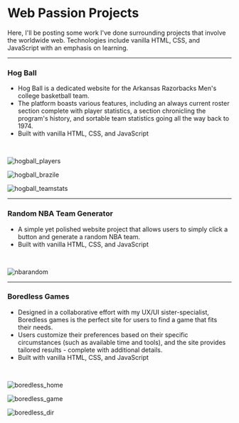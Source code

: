 # Web Passion Projects

Here, I'll be posting some work I've done surrounding projects that involve the worldwide web. Technologies include vanilla HTML, CSS, and JavaScript with an emphasis on learning.

<hr>

### Hog Ball

- Hog Ball is a dedicated website for the Arkansas Razorbacks Men's college basketball team.
- The platform boasts various features, including an always current roster section complete with player statistics, a section chronicling the program's history, and sortable team statistics going all the way back to 1974.
- Built with vanilla HTML, CSS, and JavaScript

<br>

![hogball_players](https://github.com/jmternes/web/assets/68615887/8a58b028-6e13-445a-8ace-740b3ceb92de)

![hogball_brazile](https://github.com/jmternes/web/assets/68615887/2d92fcf0-a651-42d6-8713-bf184aca7314)

![hogball_teamstats](https://github.com/jmternes/web/assets/68615887/b0df00cc-0f50-46a0-bdc6-40f7d8b6535c)

<hr>

### Random NBA Team Generator

- A simple yet polished website project that allows users to simply click a button and generate a random NBA team.
- Built with vanilla HTML, CSS, and JavaScript

<br>

![nbarandom](https://github.com/jmternes/web/assets/68615887/462bdd13-876f-48c5-9cbc-d513a908b5b2)

<hr>

### Boredless Games

- Designed in a collaborative effort with my UX/UI sister-specialist, Boredless games is the perfect site for users to find a game that fits their needs.
- Users customize their preferences based on their specific circumstances (such as available time and tools), and the site provides tailored results - complete with additional details.
- Built with vanilla HTML, CSS, and JavaScript

<br>

![boredless_home](https://github.com/jmternes/web/assets/68615887/2ec3174a-7995-436d-9905-46d1a35a020d)

![boredless_game](https://github.com/jmternes/web/assets/68615887/3440ee76-d3ef-4230-bf00-dc9ecb3459c9)

![boredless_dir](https://github.com/jmternes/web/assets/68615887/d2b4ab60-72c5-4330-9e4d-241ad8172730)
